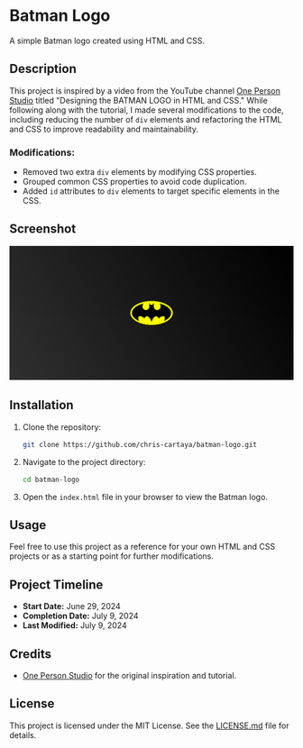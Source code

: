 # Batman Logo

A simple Batman logo created using HTML and CSS.

## Description

This project is inspired by a video from the YouTube channel [One Person Studio](https://www.youtube.com/watch?v=iruECu19Nx4) titled "Designing the BATMAN LOGO in HTML and CSS." While following along with the tutorial, I made several modifications to the code, including reducing the number of `div` elements and refactoring the HTML and CSS to improve readability and maintainability.

### Modifications:
- Removed two extra `div` elements by modifying CSS properties.
- Grouped common CSS properties to avoid code duplication.
- Added `id` attributes to `div` elements to target specific elements in the CSS.

## Screenshot

![Batman Logo](images/batman-symbol-screenshot-from-website.jpg)

## Installation

1. Clone the repository:
    ```bash
    git clone https://github.com/chris-cartaya/batman-logo.git
    ```
2. Navigate to the project directory:
    ```bash
    cd batman-logo
    ```
3. Open the `index.html` file in your browser to view the Batman logo.

## Usage

Feel free to use this project as a reference for your own HTML and CSS projects or as a starting point for further modifications.

## Project Timeline

- **Start Date:** June 29, 2024
- **Completion Date:** July 9, 2024
- **Last Modified:** July 9, 2024

## Credits

- [One Person Studio](https://www.youtube.com/@onepersonstudio) for the original inspiration and tutorial.

## License

This project is licensed under the MIT License. See the [LICENSE.md](./LICENSE.md) file for details.
